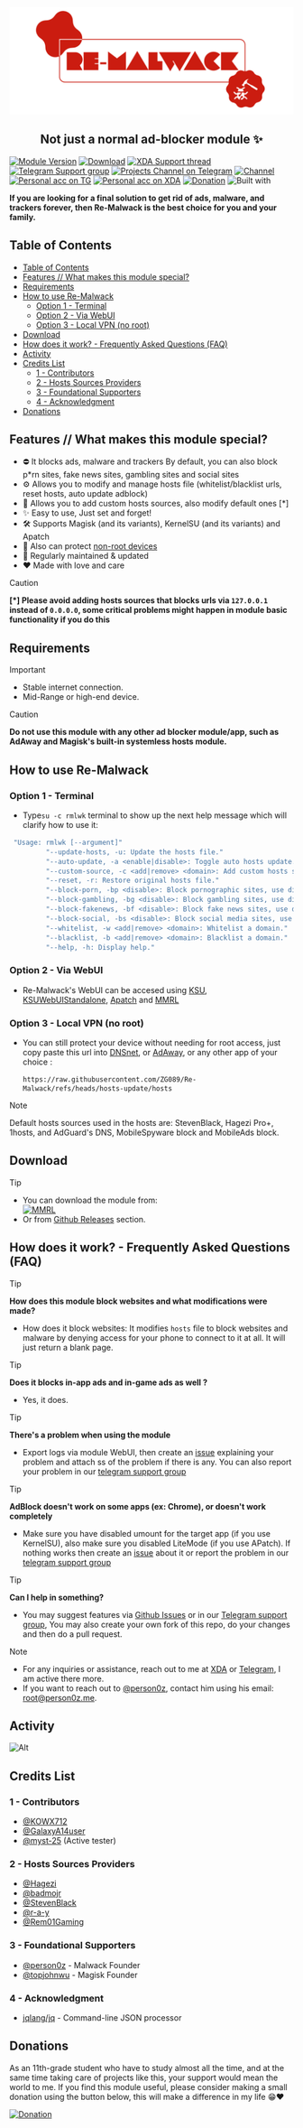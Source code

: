 <div align="center">
  
<img src="./assets/Re-Malwack.png" alt="logo" />
</div>
<h2 align="center">Not just a normal ad-blocker module ✨</h2>

[![Module Version](https://img.shields.io/badge/Module_Version-v6.0-44cc11?style=for-the-badge)](https://github.com/ZG089/Re-Malwack/releases/tag/v6.0)
[![Download](https://img.shields.io/github/downloads/ZG089/Re-Malwack/total?style=for-the-badge&cacheSeconds=2)](https://github.com/ZG089/Re-Malwack/releases)
[![XDA Support thread](https://img.shields.io/badge/XDA_Support_thread-252850?style=for-the-badge&color=gray&logo=xdadevelopers)](https://xdaforums.com/t/re-malwack-revival-of-malwack-module.4690049/)
[![Telegram Support group](https://img.shields.io/badge/Telegram_Support_Group-Re--Malwack_Community-252850?style=for-the-badge&color=blue&logo=telegram)](https://t.me/Re_Malwack)
[![Projects Channel on Telegram](https://img.shields.io/badge/Follow_Channel-ZGX_Projects-252850?style=for-the-badge&color=blue&logo=telegram)](https://t.me/zgx_projects)
[![Channel](https://img.shields.io/badge/Follow_Channel-ZGTechs-252850?style=for-the-badge&color=blue&logo=telegram)](https://t.me/ZGTechs)
[![Personal acc on TG](https://img.shields.io/badge/Contact_Developer_via-Telegram-252850?style=for-the-badge&color=blue&logo=telegram)](https://t.me/ZG089)
[![Personal acc on XDA](https://img.shields.io/badge/Contact_Developer_via-XDA-252850?style=for-the-badge&color=orange&logo=xdadevelopers)](https://xdaforums.com/m/ZG089.11432109/)
[![Donation](https://img.shields.io/badge/Support%20Development-black?style=for-the-badge&logo=buymeacoffee&logoColor=black&logoSize=auto&color=%23FFDD00&cacheSeconds=2&link=https%3A%2F%2Fbuymeacoffee.com%2Fzg089&link=https%3A%2F%2Fbuymeacoffee.com%2Fzg089)](https://buymeacoffee.com/zg089)
![Built with](https://img.shields.io/badge/Made_with-Love_❤-red?style=for-the-badge)

**If you are looking for a final solution to get rid of ads, malware, and trackers forever, then Re-Malwack is the best choice for you and your family.**

## Table of Contents
- [Table of Contents](#table-of-contents)
- [Features // What makes this module special?](#features--what-makes-this-module-special)
- [Requirements](#requirements)
- [How to use Re-Malwack](#how-to-use-re-malwack)
  - [Option 1 - Terminal](#option-1---terminal)
  - [Option 2 - Via WebUI](#option-2---via-webui)
  - [Option 3 - Local VPN (no root)](#option-3---local-vpn-no-root)
- [Download](#download)
- [How does it work? - Frequently Asked Questions (FAQ)](#how-does-it-work---frequently-asked-questions-faq)
- [Activity](#activity)
- [Credits List](#credits-list)
  - [1 - Contributors](#1---contributors)
  - [2 - Hosts Sources Providers](#2---hosts-sources-providers)
  - [3 - Foundational Supporters](#3---foundational-supporters)
  - [4 - Acknowledgment](#4---acknowledgment)
- [Donations](#donations)


## Features // What makes this module special?

- ⛔ It blocks ads, malware and trackers By default, you can also block p*rn sites, fake news sites, gambling sites and social sites
- ⚙ Allows you to modify and manage hosts file (whitelist/blacklist urls, reset hosts, auto update adblock)
- 🤙 Allows you to add custom hosts sources, also modify default ones [*]
- ✨ Easy to use, Just set and forget!
- 🛠 Supports Magisk (and its variants), KernelSU (and its variants) and Apatch
- 👀 Also can protect [non-root devices](https://github.com/ZG089/Re-Malwack/tree/main?tab=readme-ov-file#3-local-vpn-no-root)
- 🔧 Regularly maintained & updated
- ❤ Made with love and care

> [!CAUTION]
> **[*] Please avoid adding hosts sources that blocks urls via `127.0.0.1` instead of `0.0.0.0`, some critical problems might happen in module basic functionality if you do this**
## Requirements

> [!IMPORTANT]
> - Stable internet connection.
> - Mid-Range or high-end device.

> [!CAUTION]
> **Do not use this module with any other ad blocker module/app, such as AdAway and Magisk's built-in systemless hosts module.**

## How to use Re-Malwack

### Option 1 - Terminal

- Type``su -c rmlwk`` terminal to show up the next help message which will clarify how to use it:

```sh
 "Usage: rmlwk [--argument]"
         "--update-hosts, -u: Update the hosts file."
         "--auto-update, -a <enable|disable>: Toggle auto hosts update."
         "--custom-source, -c <add|remove> <domain>: Add custom hosts source."
         "--reset, -r: Restore original hosts file."
         "--block-porn, -bp <disable>: Block pornographic sites, use disable to unblock."
         "--block-gambling, -bg <disable>: Block gambling sites, use disable to unblock."
         "--block-fakenews, -bf <disable>: Block fake news sites, use disable to unblock."
         "--block-social, -bs <disable>: Block social media sites, use disable to unblock."
         "--whitelist, -w <add|remove> <domain>: Whitelist a domain."
         "--blacklist, -b <add|remove> <domain>: Blacklist a domain."
         "--help, -h: Display help."
```

### Option 2 - Via WebUI

- Re-Malwack's WebUI can be accesed using [KSU](https://github.com/tiann/KernelSU), [KSUWebUIStandalone](https://github.com/5ec1cff/KsuWebUIStandalone), [Apatch](https://github.com/bmax121/APatch) and [MMRL](https://github.com/DerGoogler/MMRL)

### Option 3 - Local VPN (no root)

- You can still protect your device without needing for root access, just copy paste this url into [DNSnet](https://play.google.com/store/apps/details?id=dev.clombardo.dnsnet), or [AdAway](https://f-droid.org/packages/org.adaway/), or any other app of your choice :

  ```plaintext
  https://raw.githubusercontent.com/ZG089/Re-Malwack/refs/heads/hosts-update/hosts
  ```

> [!NOTE]
> Default hosts sources used in the hosts are: StevenBlack, Hagezi Pro+, 1hosts, and AdGuard's DNS, MobileSpyware block and MobileAds block.

## Download

> [!TIP]
> - You can download the module from:\
[![MMRL](https://mmrl.dev/assets/badge.svg)](https://mmrl.dev/repository/zguectZGR/Re-Malwack)
> - Or from [Github Releases](https://github.com/ZG089/Re-Malwack/releases/latest) section.


## How does it work? - Frequently Asked Questions (FAQ)

> [!TIP]
> **How does this module block websites and what modifications were made?**
> - How does it block websites: It modifies `hosts` file to block websites and malware by denying access for your phone to connect to it at all. It will just return a blank page.


> [!TIP]
> **Does it blocks in-app ads and in-game ads as well ?**
> - Yes, it does.

> [!TIP]
> **There's a problem when using the module**
> - Export logs via module WebUI, then create an [issue](https://github.com/ZG089/Re-Malwack/issues) explaining your problem and attach ss of the problem if there is any. You can also report your problem in our [telegram support group](https://t.me/Re_Malwack)

> [!TIP]
> **AdBlock doesn't work on some apps (ex: Chrome), or doesn't work completely**
> - Make sure you have disabled umount for the target app (if you use KernelSU), also make sure you disabled LiteMode (if you use APatch). If nothing works then create an [issue](https://github.com/ZG089/Re-Malwack/issues) about it or report the problem in our [telegram support group](https://t.me/Re_Malwack)

> [!TIP]
> **Can I help in something?**
> - You may suggest features via [Github Issues](https://github.com/ZG089/Re-Malwack/issues) or in our [Telegram support group](https://t.me/Re_Malwack), You may also create your own fork of this repo, do your changes and then do a pull request.

> [!NOTE]
> - For any inquiries or assistance, reach out to me at [XDA](https://xdaforums.com/m/ZG089.11432109/) or [Telegram](https://t.me/ZG089), I am active there more.
> - If you want to reach out to [@person0z](https://github.com/Person0z), contact him using his email: root@person0z.me.

## Activity

![Alt](https://repobeats.axiom.co/api/embed/50cd7eb6e07d7ff3f816d826d9cd6d2bf0551c03.svg)

## Credits List

### 1 - Contributors

- [@KOWX712](https://github.com/KOWX712)
- [@GalaxyA14user](https://github.com/GalaxyA14user)
- [@myst-25](https://github.com/myst-25) (Active tester)

### 2 - Hosts Sources Providers

- [@Hagezi](https://github.com/hagezi)
- [@badmojr](https://github.com/badmojr)
- [@StevenBlack](https://github.com/StevenBlack)
- [@r-a-y](https://github.com/r-a-y)
- [@Rem01Gaming](https://github.com/Rem01Gaming)

### 3 - Foundational Supporters

- [@person0z](https://github.com/Person0z) - Malwack Founder
- [@topjohnwu](https://github.com/topjohnwu) - Magisk Founder

### 4 - Acknowledgment

- [jqlang/jq](https://github.com/jqlang/jq) - Command-line JSON processor 


## Donations
As an 11th-grade student who have to study almost all the time, and at the same time taking care of projects like this, your support would mean the world to me. If you find this module useful, please consider making a small donation using the button below, this will make a difference in my life 😁❤️

[![Donation](https://img.shields.io/badge/BUY_ME_A_COFFEE-black?&logo=buymeacoffee&logoColor=black&style=for-the-badge&logoSize=50&color=%23FFDD00&cacheSeconds=2&link=https%3A%2F%2Fbuymeacoffee.com%2Fzg089&link=https%3A%2F%2Fbuymeacoffee.com%2Fzg089)](https://buymeacoffee.com/zg089)

